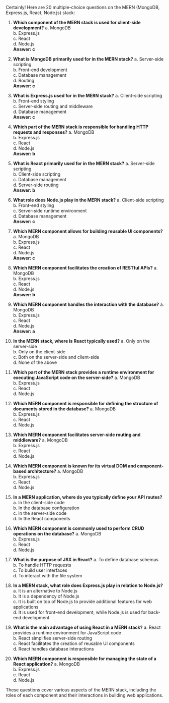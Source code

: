 Certainly! Here are 20 multiple-choice questions on the MERN (MongoDB, Express.js, React, Node.js) stack:

1. **Which component of the MERN stack is used for client-side development?**
   a. MongoDB  
   b. Express.js  
   c. React  
   d. Node.js  
   **Answer: c**

2. **What is MongoDB primarily used for in the MERN stack?**
   a. Server-side scripting  
   b. Front-end development  
   c. Database management  
   d. Routing  
   **Answer: c**

3. **What is Express.js used for in the MERN stack?**
   a. Client-side scripting  
   b. Front-end styling  
   c. Server-side routing and middleware  
   d. Database management  
   **Answer: c**

4. **Which part of the MERN stack is responsible for handling HTTP requests and responses?**
   a. MongoDB  
   b. Express.js  
   c. React  
   d. Node.js  
   **Answer: b**

5. **What is React primarily used for in the MERN stack?**
   a. Server-side scripting  
   b. Client-side scripting  
   c. Database management  
   d. Server-side routing  
   **Answer: b**

6. **What role does Node.js play in the MERN stack?**
   a. Client-side scripting  
   b. Front-end styling  
   c. Server-side runtime environment  
   d. Database management  
   **Answer: c**

7. **Which MERN component allows for building reusable UI components?**
   a. MongoDB  
   b. Express.js  
   c. React  
   d. Node.js  
   **Answer: c**

8. **Which MERN component facilitates the creation of RESTful APIs?**
   a. MongoDB  
   b. Express.js  
   c. React  
   d. Node.js  
   **Answer: b**

9. **Which MERN component handles the interaction with the database?**
   a. MongoDB  
   b. Express.js  
   c. React  
   d. Node.js  
   **Answer: a**

10. **In the MERN stack, where is React typically used?**
    a. Only on the server-side  
    b. Only on the client-side  
    c. Both on the server-side and client-side  
    d. None of the above  
    <!-- **Answer: b** -->

11. **Which part of the MERN stack provides a runtime environment for executing JavaScript code on the server-side?**
    a. MongoDB  
    b. Express.js  
    c. React  
    d. Node.js  
    <!-- **Answer: d** -->

12. **Which MERN component is responsible for defining the structure of documents stored in the database?**
    a. MongoDB  
    b. Express.js  
    c. React  
    d. Node.js  
    <!-- **Answer: a** -->

13. **Which MERN component facilitates server-side routing and middleware?**
    a. MongoDB  
    b. Express.js  
    c. React  
    d. Node.js  
    <!-- **Answer: b** -->

14. **Which MERN component is known for its virtual DOM and component-based architecture?**
    a. MongoDB  
    b. Express.js  
    c. React  
    d. Node.js  
    <!-- **Answer: c** -->

15. **In a MERN application, where do you typically define your API routes?**
    a. In the client-side code  
    b. In the database configuration  
    c. In the server-side code  
    d. In the React components  
    <!-- **Answer: c** -->

16. **Which MERN component is commonly used to perform CRUD operations on the database?**
    a. MongoDB  
    b. Express.js  
    c. React  
    d. Node.js  
    <!-- **Answer: a** -->

17. **What is the purpose of JSX in React?**
    a. To define database schemas  
    b. To handle HTTP requests  
    c. To build user interfaces  
    d. To interact with the file system  
    <!-- **Answer: c** -->

18. **In a MERN stack, what role does Express.js play in relation to Node.js?**
    a. It is an alternative to Node.js  
    b. It is a dependency of Node.js  
    c. It is built on top of Node.js to provide additional features for web applications  
    d. It is used for front-end development, while Node.js is used for back-end development  
    <!-- **Answer: c** -->

19. **What is the main advantage of using React in a MERN stack?**
    a. React provides a runtime environment for JavaScript code  
    b. React simplifies server-side routing  
    c. React facilitates the creation of reusable UI components  
    d. React handles database interactions  
    <!-- **Answer: c** -->

20. **Which MERN component is responsible for managing the state of a React application?**
    a. MongoDB  
    b. Express.js  
    c. React  
    d. Node.js  
    <!-- **Answer: c** -->

These questions cover various aspects of the MERN stack, including the roles of each component and their interactions in building web applications.
